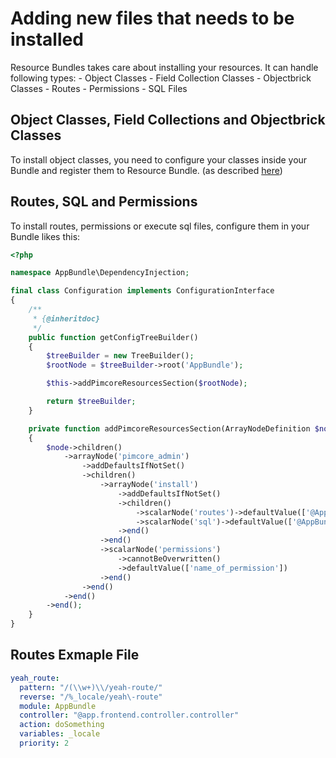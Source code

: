 # Adding new files that needs to be installed

Resource Bundles takes care about installing your resources. It can handle following types:
    - Object Classes
    - Field Collection Classes
    - Objectbrick Classes
    - Routes
    - Permissions
    - SQL Files

## Object Classes, Field Collections and Objectbrick Classes
To install object classes, you need to configure your classes inside your Bundle and register them to Resource Bundle. (as described [here](02_PimcoreEntities.md))

## Routes, SQL and Permissions
To install routes, permissions or execute sql files, configure them in your Bundle likes this:

```php
<?php

namespace AppBundle\DependencyInjection;

final class Configuration implements ConfigurationInterface
{
    /**
     * {@inheritdoc}
     */
    public function getConfigTreeBuilder()
    {
        $treeBuilder = new TreeBuilder();
        $rootNode = $treeBuilder->root('AppBundle');

        $this->addPimcoreResourcesSection($rootNode);

        return $treeBuilder;
    }

    private function addPimcoreResourcesSection(ArrayNodeDefinition $node)
    {
        $node->children()
            ->arrayNode('pimcore_admin')
                ->addDefaultsIfNotSet()
                ->children()
                    ->arrayNode('install')
                        ->addDefaultsIfNotSet()
                        ->children()
                            ->scalarNode('routes')->defaultValue(['@AppBundle/Resources/install/pimcore/routes.yml'])->end()
                            ->scalarNode('sql')->defaultValue(['@AppBundle/Resources/install/pimcore/data.sql'])->end()
                        ->end()
                    ->end()
                    ->scalarNode('permissions')
                        ->cannotBeOverwritten()
                        ->defaultValue(['name_of_permission'])
                    ->end()
                ->end()
            ->end()
        ->end();
    }
}

```

## Routes Exmaple File
```yml
yeah_route:
  pattern: "/(\\w+)\\/yeah-route/"
  reverse: "/%_locale/yeah\-route"
  module: AppBundle
  controller: "@app.frontend.controller.controller"
  action: doSomething
  variables: _locale
  priority: 2
```